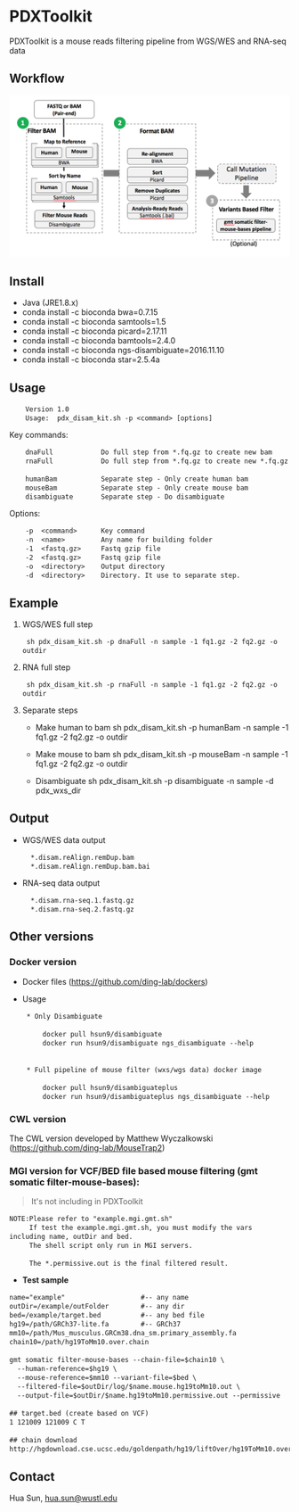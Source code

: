 
PDXToolkit
===========
PDXToolkit is a mouse reads filtering pipeline from WGS/WES and RNA-seq data

## Workflow

![](doc/workflow.png)

Install
-------
   * Java (JRE1.8.x)
   * conda install -c bioconda bwa=0.7.15
   * conda install -c bioconda samtools=1.5
   * conda install -c bioconda picard=2.17.11
   * conda install -c bioconda bamtools=2.4.0
   * conda install -c bioconda ngs-disambiguate=2016.11.10
   * conda install -c bioconda star=2.5.4a


Usage
-----

        Version 1.0
        Usage:  pdx_disam_kit.sh -p <command> [options]

Key commands:

        dnaFull            Do full step from *.fq.gz to create new bam 
        rnaFull            Do full step from *.fq.gz to create new *.fq.gz
        
        humanBam           Separate step - Only create human bam
        mouseBam           Separate step - Only create mouse bam
        disambiguate       Separate step - Do disambiguate

Options:
        
        -p  <command>      Key command
        -n  <name>         Any name for building folder
        -1  <fastq.gz>     Fastq gzip file
        -2  <fastq.gz>     Fastq gzip file
        -o  <directory>    Output directory
        -d  <directory>    Directory. It use to separate step.


Example
-------


1. WGS/WES full step
        
        sh pdx_disam_kit.sh -p dnaFull -n sample -1 fq1.gz -2 fq2.gz -o outdir

2. RNA full step
        
        sh pdx_disam_kit.sh -p rnaFull -n sample -1 fq1.gz -2 fq2.gz -o outdir


3. Separate steps
   
   * Make human to bam
     sh pdx_disam_kit.sh -p humanBam -n sample -1 fq1.gz -2 fq2.gz -o outdir

   * Make mouse to bam
     sh pdx_disam_kit.sh -p mouseBam -n sample -1 fq1.gz -2 fq2.gz -o outdir

   * Disambiguate
     sh pdx_disam_kit.sh -p disambiguate -n sample -d pdx_wxs_dir



Output
-------
* WGS/WES data output
        
        *.disam.reAlign.remDup.bam
        *.disam.reAlign.remDup.bam.bai

* RNA-seq data output
        
        *.disam.rna-seq.1.fastq.gz
        *.disam.rna-seq.2.fastq.gz

## Other versions

### Docker version

* Docker files (https://github.com/ding-lab/dockers)
* Usage
     
     ```
      * Only Disambiguate
   
          docker pull hsun9/disambiguate
          docker run hsun9/disambiguate ngs_disambiguate --help


      * Full pipeline of mouse filter (wxs/wgs data) docker image

          docker pull hsun9/disambiguateplus
          docker run hsun9/disambiguateplus ngs_disambiguate --help
     ```
     
### CWL version

The CWL version developed by Matthew Wyczalkowski
(https://github.com/ding-lab/MouseTrap2)



### MGI version for VCF/BED file based mouse filtering (gmt somatic filter-mouse-bases):
> It's not including in PDXToolkit

```
NOTE:Please refer to "example.mgi.gmt.sh"
     If test the example.mgi.gmt.sh, you must modify the vars including name, outDir and bed.
     The shell script only run in MGI servers.
     
     The *.permissive.out is the final filtered result.
```

  * __Test sample__

  ```
  name="example"                   #-- any name
  outDir=/example/outFolder        #-- any dir
  bed=/example/target.bed          #-- any bed file
  hg19=/path/GRCh37-lite.fa        #-- GRCh37
  mm10=/path/Mus_musculus.GRCm38.dna_sm.primary_assembly.fa
  chain10=/path/hg19ToMm10.over.chain

  gmt somatic filter-mouse-bases --chain-file=$chain10 \
    --human-reference=$hg19 \
    --mouse-reference=$mm10 --variant-file=$bed \
    --filtered-file=$outDir/log/$name.mouse.hg19toMm10.out \
    --output-file=$outDir/$name.hg19toMm10.permissive.out --permissive

  ## target.bed (create based on VCF)
  1 121009 121009 C T

  ## chain download 
  http://hgdownload.cse.ucsc.edu/goldenpath/hg19/liftOver/hg19ToMm10.over.chain.gz
  ```




Contact
-------
Hua Sun, <hua.sun@wustl.edu>

